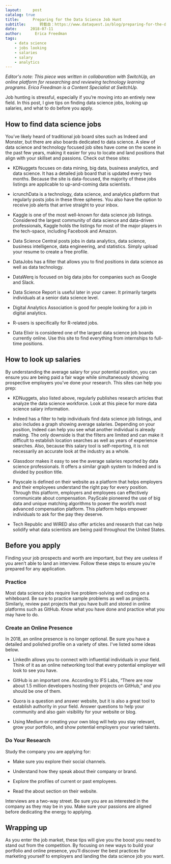 ```yaml
---
layout:     post
catalog: true
title:      Preparing for the Data Science Job Hunt
subtitle:      转载自：https://www.dataquest.io/blog/preparing-for-the-data-science-job-hunt/
date:      2018-07-11
author:      Erica Freedman
tags:
    - data science
    - jobs looking
    - salaries
    - salary
    - analytics
---
```


*Editor's note: This piece was written in collaboration with SwitchUp, an online platform for researching and reviewing technology learning programs. Erica Freedman is a Content Specialist at SwitchUp.*

Job hunting is stressful, especially if you’re moving into an entirely new field. In this post, I give tips on finding data science jobs, looking up salaries, and what to do before you apply.

## How to find data science jobs

You’ve likely heard of traditional job board sites such as Indeed and Monster, but there are also boards dedicated to data science. A slew of data science and technology focused job sites have come on the scene in the past few years, making it easier for you to locate and land positions that align with your skillset and passions. Check out these sites:

- KDNuggets focuses on data mining, big data, business analytics, and data science. It has a detailed job board that is updated every two months. Because the site is data-focused, the majority of these jobs listings are applicable to up-and-coming data scientists.

- icrunchData is a technology, data science, and analytics platform that regularly posts jobs in these three spheres. You also have the option to receive job alerts that arrive straight to your inbox.

- Kaggle is one of the most well-known for data science job listings. Considered the largest community of data science and data-driven professionals, Kaggle holds the listings for most of the major players in the tech-space, including Facebook and Amazon.

- Data Science Central posts jobs in data analytics, data science, business intelligence, data engineering, and statistics. Simply upload your resume to create a free profile.

- DataJobs has a filter that allows you to find positions in data science as well as data technology.

- DataWerq is focused on big data jobs for companies such as Google and Slack.

- Data Science Report is useful later in your career. It primarily targets individuals at a senior data science level.

- Digital Analytics Association is good for people looking for a job in digital analytics.

- R-users is specifically for R-related jobs.

- Data Elixir is considered one of the largest data science job boards currently online. Use this site to find everything from internships to full-time positions.


## How to look up salaries

By understanding the average salary for your potential position, you can ensure you are being paid a fair wage while simultaneously showing prospective employers you’ve done your research. This sites can help you prep:

- KDNuggets, also listed above, regularly publishes research articles that analyze the data science workforce. Look at this piece for more data science salary information.

- Indeed has a filter to help individuals find data science job listings, and also includes a graph showing average salaries. Depending on your position, Indeed can help you see what another individual is already making. The only downside is that the filters are limited and can make it difficult to establish location searches as well as years of experience searches. Also, because this salary tool is self-reporting, it is not necessarily an accurate look at the industry as a whole.

- Glassdoor makes it easy to see the average salaries reported by data science professionals. It offers a similar graph system to Indeed and is divided by position title.

- Payscale is defined on their website as a platform that helps employers and their employees understand the right pay for every position. Through this platform, employers and employees can effectively communicate about compensation. PayScale pioneered the use of big data and unique matching algorithms to power the world’s most advanced compensation platform. This platform helps empower individuals to ask for the pay they deserve.

- Tech Republic and WIRED also offer articles and research that can help solidify what data scientists are being paid throughout the United States.


## Before you apply

Finding your job prospects and worth are important, but they are useless if you aren’t able to land an interview. Follow these steps to ensure you’re prepared for any application.

### Practice

Most data science jobs require live problem-solving and coding on a whiteboard. Be sure to practice sample problems as well as projects. Similarly, review past projects that you have built and stored in online platforms such as GitHub. Know what you have done and practice what you may have to do.

### Create an Online Presence

In 2018, an online presence is no longer optional. Be sure you have a detailed and polished profile on a variety of sites. I've listed some ideas below.

- LinkedIn allows you to connect with influential individuals in your field. Think of it as an online networking tool that every potential employer will look to see you have.

- GitHub is an important one. According to IFS Labs, “There are now about 1.5 million developers hosting their projects on GitHub,” and you should be one of them.

- Quora is a question and answer website, but it is also a great tool to establish authority in your field. Answer questions to help your community and also gain visibility for your website or blog.

- Using Medium or creating your own blog will help you stay relevant, grow your portfolio, and show potential employers your varied talents.


### Do Your Research

Study the company you are applying for:

- Make sure you explore their social channels.

- Understand how they speak about their company or brand.

- Explore the profiles of current or past employees.

- Read the about section on their website.


Interviews are a two-way street. Be sure you are as interested in the company as they may be in you. Make sure your passions are aligned before dedicating the energy to applying.

## Wrapping up

As you enter the job market, these tips will give you the boost you need to stand out from the competition. By focusing on new ways to build your portfolio and online presence, you’ll discover the best practices for marketing yourself to employers and landing the data science job you want.
